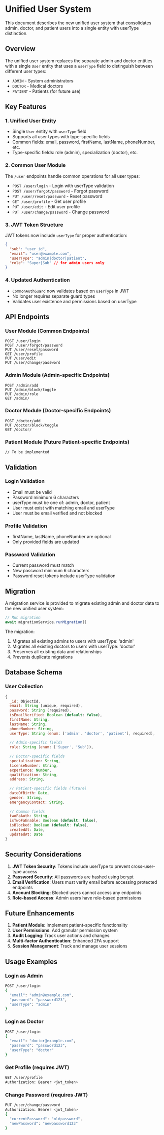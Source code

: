 # Unified User System

This document describes the new unified user system that consolidates admin, doctor, and patient users into a single entity with userType distinction.

## Overview

The unified user system replaces the separate admin and doctor entities with a single `User` entity that uses a `userType` field to distinguish between different user types:
- `ADMIN` - System administrators
- `DOCTOR` - Medical doctors
- `PATIENT` - Patients (for future use)

## Key Features

### 1. Unified User Entity
- Single `User` entity with `userType` field
- Supports all user types with type-specific fields
- Common fields: email, password, firstName, lastName, phoneNumber, etc.
- Type-specific fields: role (admin), specialization (doctor), etc.

### 2. Common User Module
The `/user` endpoints handle common operations for all user types:
- `POST /user/login` - Login with userType validation
- `POST /user/forgot/password` - Forgot password
- `PUT /user/reset/password` - Reset password
- `GET /user/profile` - Get user profile
- `PUT /user/edit` - Edit user profile
- `PUT /user/change/password` - Change password

### 3. JWT Token Structure
JWT tokens now include `userType` for proper authentication:
```json
{
  "sub": "user_id",
  "email": "user@example.com",
  "userType": "admin|doctor|patient",
  "role": "Super|Sub" // for admin users only
}
```

### 4. Updated Authentication
- `CommonAuthGuard` now validates based on `userType` in JWT
- No longer requires separate guard types
- Validates user existence and permissions based on userType

## API Endpoints

### User Module (Common Endpoints)
```
POST /user/login
POST /user/forgot/password
PUT /user/reset/password
GET /user/profile
PUT /user/edit
PUT /user/change/password
```

### Admin Module (Admin-specific Endpoints)
```
POST /admin/add
PUT /admin/block/toggle
PUT /admin/role
GET /admin/
```

### Doctor Module (Doctor-specific Endpoints)
```
POST /doctor/add
PUT /doctor/block/toggle
GET /doctor/
```

### Patient Module (Future Patient-specific Endpoints)
```
// To be implemented
```

## Validation

### Login Validation
- Email must be valid
- Password minimum 6 characters
- userType must be one of: admin, doctor, patient
- User must exist with matching email and userType
- User must be email verified and not blocked

### Profile Validation
- firstName, lastName, phoneNumber are optional
- Only provided fields are updated

### Password Validation
- Current password must match
- New password minimum 6 characters
- Password reset tokens include userType validation

## Migration

A migration service is provided to migrate existing admin and doctor data to the new unified user system:

```typescript
// Run migration
await migrationService.runMigration()
```

The migration:
1. Migrates all existing admins to users with userType: 'admin'
2. Migrates all existing doctors to users with userType: 'doctor'
3. Preserves all existing data and relationships
4. Prevents duplicate migrations

## Database Schema

### User Collection
```javascript
{
  _id: ObjectId,
  email: String (unique, required),
  password: String (required),
  isEmailVerified: Boolean (default: false),
  firstName: String,
  lastName: String,
  phoneNumber: String,
  userType: String (enum: ['admin', 'doctor', 'patient'], required),
  
  // Admin-specific fields
  role: String (enum: ['Super', 'Sub']),
  
  // Doctor-specific fields
  specialization: String,
  licenseNumber: String,
  experience: Number,
  qualification: String,
  address: String,
  
  // Patient-specific fields (future)
  dateOfBirth: Date,
  gender: String,
  emergencyContact: String,
  
  // Common fields
  twoFaAuth: String,
  isTwoFaEnable: Boolean (default: false),
  isBlocked: Boolean (default: false),
  createdAt: Date,
  updatedAt: Date
}
```

## Security Considerations

1. **JWT Token Security**: Tokens include userType to prevent cross-user-type access
2. **Password Security**: All passwords are hashed using bcrypt
3. **Email Verification**: Users must verify email before accessing protected endpoints
4. **Account Blocking**: Blocked users cannot access any endpoints
5. **Role-based Access**: Admin users have role-based permissions

## Future Enhancements

1. **Patient Module**: Implement patient-specific functionality
2. **User Permissions**: Add granular permission system
3. **Audit Logging**: Track user actions and changes
4. **Multi-factor Authentication**: Enhanced 2FA support
5. **Session Management**: Track and manage user sessions

## Usage Examples

### Login as Admin
```bash
POST /user/login
{
  "email": "admin@example.com",
  "password": "password123",
  "userType": "admin"
}
```

### Login as Doctor
```bash
POST /user/login
{
  "email": "doctor@example.com",
  "password": "password123",
  "userType": "doctor"
}
```

### Get Profile (requires JWT)
```bash
GET /user/profile
Authorization: Bearer <jwt_token>
```

### Change Password (requires JWT)
```bash
PUT /user/change/password
Authorization: Bearer <jwt_token>
{
  "currentPassword": "oldpassword",
  "newPassword": "newpassword123"
}
```

